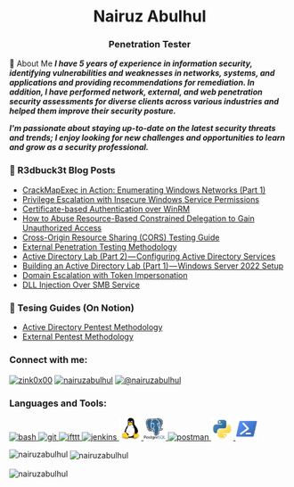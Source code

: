 <h1 align="center">Nairuz Abulhul</h1>
<h3 align="center">Penetration Tester</h3>

💬 About Me ***I have 5 years of experience in information security, identifying vulnerabilities and weaknesses in networks, systems, and applications and providing recommendations for remediation. In addition, I have performed network, external, and web penetration security assessments for diverse clients across various industries and helped them improve their security posture.***
&nbsp;
&nbsp;

***I'm passionate about staying up-to-date on the latest security threats and trends; I enjoy looking for new challenges and opportunities to learn and grow as a security professional.***

### 🔴 R3dbuck3t Blog Posts
<!-- BLOG-POST-LIST:START -->
- [CrackMapExec in Action: Enumerating Windows Networks &lpar;Part 1&rpar;](https://medium.com/r3d-buck3t/crackmapexec-in-action-enumerating-windows-networks-part-1-3a6a7e5644e9?source=rss----25eaa8551178---4)
- [Privilege Escalation with Insecure Windows Service Permissions](https://medium.com/r3d-buck3t/privilege-escalation-with-insecure-windows-service-permissions-5d97312db107?source=rss----25eaa8551178---4)
- [Certificate-based Authentication over WinRM](https://medium.com/r3d-buck3t/certificate-based-authentication-over-winrm-13197265c790?source=rss----25eaa8551178---4)
- [How to Abuse Resource-Based Constrained Delegation to Gain Unauthorized Access](https://medium.com/r3d-buck3t/how-to-abuse-resource-based-constrained-delegation-to-gain-unauthorized-access-36ac8337dd5a?source=rss----25eaa8551178---4)
- [Cross-Origin Resource Sharing &lpar;CORS&rpar; Testing Guide](https://medium.com/r3d-buck3t/cross-origin-resource-sharing-cors-testing-guide-29616c225a0a?source=rss----25eaa8551178---4)
- [External Penetration Testing Methodology](https://medium.com/r3d-buck3t/external-penetration-testing-methodology-8ea5a69a9e68?source=rss----25eaa8551178---4)
- [Active Directory Lab &lpar;Part 2&rpar; — Configuring Active Directory Services](https://medium.com/r3d-buck3t/active-directory-lab-part-2-configuring-active-directory-services-1a46817e123e?source=rss----25eaa8551178---4)
- [Building an Active Directory Lab &lpar;Part 1&rpar; — Windows Server 2022 Setup](https://medium.com/r3d-buck3t/building-an-active-directory-lab-part-1-windows-server-2022-setup-7dfaf0dafd5c?source=rss----25eaa8551178---4)
- [Domain Escalation with Token Impersonation](https://medium.com/r3d-buck3t/domain-escalation-with-token-impersonation-bc577db55a0f?source=rss----25eaa8551178---4)
- [DLL Injection Over SMB Service](https://medium.com/r3d-buck3t/dll-injection-over-smb-service-892abe89766e?source=rss----25eaa8551178---4)
<!-- BLOG-POST-LIST:END -->

### 🔴 Tesing Guides (On Notion) 
- [Active Directory Pentest Methodology](https://r3dbuck3t.notion.site/Windows-Active-Directory-Pentest-Methodology-e8b133fb1342403aabde337b82f66fbd)
- [External Pentest Methodology](https://r3dbuck3t.notion.site/External-Pentest-Methodology-487ac123a3b04feb9573d6c7870b7b64)

<h3 align="left">Connect with me:</h3>
<p align="left">
<a href="https://twitter.com/zink0x00" target="blank"><img align="center" src="https://raw.githubusercontent.com/rahuldkjain/github-profile-readme-generator/master/src/images/icons/Social/twitter.svg" alt="zink0x00" height="30" width="40" /></a>
<a href="https://linkedin.com/in/nairuzabulhul" target="blank"><img align="center" src="https://raw.githubusercontent.com/rahuldkjain/github-profile-readme-generator/master/src/images/icons/Social/linked-in-alt.svg" alt="nairuzabulhul" height="30" width="40" /></a>
<a href="https://medium.com/r3d-buck3t" target="blank"><img align="center" src="https://raw.githubusercontent.com/rahuldkjain/github-profile-readme-generator/master/src/images/icons/Social/medium.svg" alt="@nairuzabulhul" height="30" width="40" /></a>
</p>

<h3 align="left">Languages and Tools:</h3>
<p align="left"> <a href="https://www.gnu.org/software/bash/" target="_blank" rel="noreferrer"> <img src="https://www.vectorlogo.zone/logos/gnu_bash/gnu_bash-icon.svg" alt="bash" width="40" height="40"/> </a> <a href="https://git-scm.com/" target="_blank" rel="noreferrer"> <img src="https://www.vectorlogo.zone/logos/git-scm/git-scm-icon.svg" alt="git" width="40" height="40"/> </a> <a href="https://ifttt.com/" target="_blank" rel="noreferrer"> <img src="https://www.vectorlogo.zone/logos/ifttt/ifttt-ar21.svg" alt="ifttt" width="40" height="40"/> </a> <a href="https://www.jenkins.io" target="_blank" rel="noreferrer"> <img src="https://www.vectorlogo.zone/logos/jenkins/jenkins-icon.svg" alt="jenkins" width="40" height="40"/> </a> <a href="https://www.linux.org/" target="_blank" rel="noreferrer"> <img src="https://raw.githubusercontent.com/devicons/devicon/master/icons/linux/linux-original.svg" alt="linux" width="40" height="40"/> </a> <a href="https://www.postgresql.org" target="_blank" rel="noreferrer"> <img src="https://raw.githubusercontent.com/devicons/devicon/master/icons/postgresql/postgresql-original-wordmark.svg" alt="postgresql" width="40" height="40"/> </a> <a href="https://postman.com" target="_blank" rel="noreferrer"> <img src="https://www.vectorlogo.zone/logos/getpostman/getpostman-icon.svg" alt="postman" width="40" height="40"/> </a> <a href="https://www.python.org" target="_blank" rel="noreferrer"> <img src="https://raw.githubusercontent.com/devicons/devicon/master/icons/python/python-original.svg" alt="python" width="40" height="40"/> <img src="https://raw.githubusercontent.com/nairuzabulhul/nairuzabulhul/main/imges/PowerShell_5.0_icon.png" alt="python" width="40" height="40"/></a> </p>

<p><img align="left" src="https://github-readme-stats.vercel.app/api/top-langs?username=nairuzabulhul&show_icons=true&locale=en&layout=compact" alt="nairuzabulhul" /></p>

<p>&nbsp;<img align="center" src="https://github-readme-stats.vercel.app/api?username=nairuzabulhul&show_icons=true&locale=en" alt="nairuzabulhul" /></p>

<p><img align="center" src="https://github-readme-streak-stats.herokuapp.com/?user=nairuzabulhul&" alt="nairuzabulhul" /></p>

